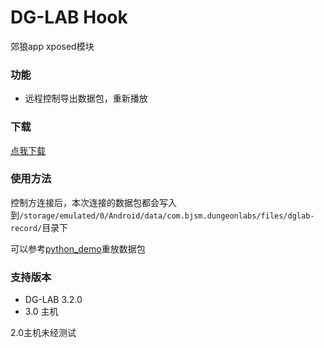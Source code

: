 # DG-LAB Hook

郊狼app xposed模块

### 功能

- 远程控制导出数据包，重新播放

### 下载

[点我下载](https://github.com/dg-lab-tool/dglab-hook/raw/master/app/release/app-release.apk)


### 使用方法

控制方连接后，本次连接的数据包都会写入到`/storage/emulated/0/Android/data/com.bjsm.dungeonlabs/files/dglab-record/`目录下

可以参考[python_demo](https://github.com/dg-lab-tool/dglab-hook/tree/master/python-demo)重放数据包



### 支持版本

- DG-LAB 3.2.0
- 3.0 主机

2.0主机未经测试
